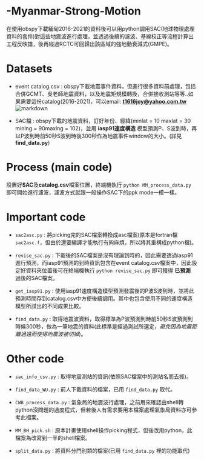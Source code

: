 # -Myanmar-Strong-Motion
在使用obspy下載緬甸2016-2021的資料後可以用python調用SAC(地球物理處理資料的套件)對這些地震波進行處理，並透過後續的濾波、基線校正等流程計算出工程反映譜，後再經過RCTC可回歸出該區域的強地動衰減式(GMPE)。

# Datasets
* event catalog.csv : obspy下載地震事件資料，但進行很多資料前處理，包括合併GCMT、吳老師地震資料，以及地震矩規模轉換，合併接收測站等等..如果需要這份catalog(2016-2021)，可以email: **t1616joy@yahoo.com.tw**
![markdown](https://drive.google.com/file/d/1sS_5yyq0X0NAWJjQhuaV5fZA6VOYvNiH/view?usp=sharing)

* SAC檔 : obspy下載的地震資料，訂好年份、經緯(minlat = 10 maxlat = 30 minlng = 90maxlng = 102)，並用 **iasp91速度構造** 模型預測P、S波到時，再以P波到時前50秒S波到時後300秒作為地震事件window的大小。(詳見 **find_data.py**)


# Process (main code)
設置好**SAC**及**catalog.csv**檔案位置，終端機執行 `python MM_process_data.py` 即可開始進行濾波，濾波方式就跟一般操作SAC下的ppk mode一模一樣。

# Important code


* `sac2asc.py` : 將picking完的SAC檔案轉換成asc檔案(原本是fortran檔`sac2asc.f`，但由於還要編譯才能執行有夠麻煩，所以將其重構成python檔)。


* `revise_sac.py` : 下載後的SAC檔案是沒有理論到時的，因此需要透過iasp91進行預測，而iasp91預測的到時資訊包含在event catalog.csv檔案中，因此設定好資料夾位置後可在終端機執行 `python revise_sac.py` 即可獲得 **已預測** 過後的SAC檔案。


* `get_iasp91.py` : 使用iasp91速度構造模型預測發震後的P波S波到時，並將此預測時間存到catalog.csv中方便後續調用。其中也包含使用不同的速度構造模型所試出的不同成果比較。


* `find_data.py` : 取得地震波資料，取得標準為P波預測到時前50秒S波預測到時候300秒，做為一筆地震的資料(此標準是經過測試所選定，*避免因為地震距離過遠而使得地震波被切掉*)。


# Other code


* `sac_info_csv.py` : 取得地震測站的資訊(依照SAC檔案中的測站名而去抓)。


* `find_data_WU.py` : 前人下載資料的檔案，已用 `find_data.py` 取代。


* `CWB_process_data.py` : 氣象局的地震波行處理，之前用來確認由shell轉python沒問題的過度程式，但若後人有需求要用本檔案處理氣象局資料亦可參考此檔案。

* `MM_BH_pick.sh` : 原本計畫使用shell操作picking程式，但後改用python，此檔案為改寫到一半的shell檔案。

* `split_data.py` : 將資料分門別類的檔案(已用 `find_data.py` 裡的功能取代)

